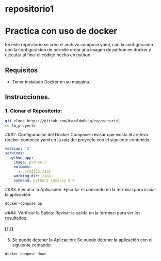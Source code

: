 # repositorio1

# Practica con uso de docker

En este repositorio se creo el archivo compose.yaml, con la configuración con la configuracion
de permite crear una imagen de python en docker y ejecutar al final el código hecho en python.

## Requisitos

- Tener instalado Docker en su máquina.

## Instrucciones.

### 1. Clonar el Repositorio:

```bash
git clone https://github.com/OswaldoRaLo/repositorio1
cd tu_proyecto
```
###2. Configuración del Docker Compose:
revisar que exista el archivo docker-compose.yaml en la raíz del proyecto con el siguiente contenido:

```yaml
version: '3'
services:
  python_app:
    image: python:3
    volumes:
      - ./codigo:/app
    working_dir: /app
    command: python3 suma.py 5 6
```
###3. Ejecutar la Aplicación:
Ejecutar el comando en la terminal para iniciar la aplicación:

```bash
docker-compose up
```

###4. Verificar la Salida:
Revisar la salida en la terminal para ver los resultados.
#### [1,1]

5. Se puede detener la Aplicación:
Se puede detener la aplicación con el siguiente comando:

```bash
docker-compose down
```
